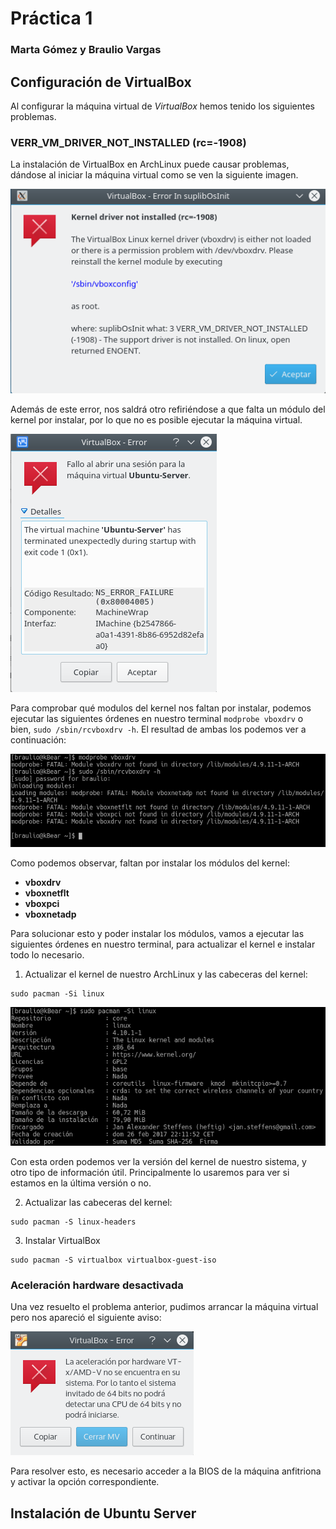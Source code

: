 # Práctica 1
### Marta Gómez y Braulio Vargas

## Configuración de VirtualBox
Al configurar la máquina virtual de _VirtualBox_ hemos tenido los siguientes problemas.

### VERR_VM_DRIVER_NOT_INSTALLED (rc=-1908)

La instalación de VirtualBox en ArchLinux puede causar problemas, dándose al iniciar la máquina virtual como se ven la siguiente imagen. 

![error1](error1.png)

Además de este error, nos saldrá otro refiriéndose a que falta un módulo del kernel por instalar, por lo que no es posible ejecutar la máquina virtual.

![error2](error2.png)

Para comprobar qué modulos del kernel nos faltan por instalar, podemos ejecutar las siguientes órdenes en nuestro terminal `modprobe vboxdrv` o bien, `sudo /sbin/rcvboxdrv -h`. El resultad de ambas los podemos ver a continuación:

![error3](error3.png)

Como podemos observar, faltan por instalar los módulos del kernel:
* __vboxdrv__
* __vboxnetflt__
* __vboxpci__
* __vboxnetadp__

Para solucionar esto y poder instalar los módulos, vamos a ejecutar las siguientes órdenes en nuestro terminal, para actualizar el kernel e instalar todo lo necesario.

1. Actualizar el kernel de nuestro ArchLinux y las cabeceras del kernel: 

```
sudo pacman -Si linux
```

![update1](update1.png)

Con esta orden podemos ver la versión del kernel de nuestro sistema, y otro tipo de información útil. Principalmente lo usaremos para ver si estamos en la última versión o no. 

2. Actualizar las cabeceras del kernel:

```
sudo pacman -S linux-headers
```

3. Instalar VirtualBox

```
sudo pacman -S virtualbox virtualbox-guest-iso
```

### Aceleración hardware desactivada

Una vez resuelto el problema anterior, pudimos arrancar la máquina virtual pero nos apareció el siguiente aviso:

![warning_aceleracion](aceleracion_hardware.png)

Para resolver esto, es necesario acceder a la BIOS de la máquina anfitriona y activar la opción correspondiente.

## Instalación de Ubuntu Server
